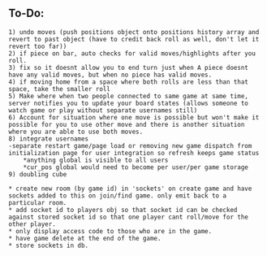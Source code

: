 ## To-Do:
	1) undo moves (push positions object onto positions history array and revert to past object (have to credit back roll as well, don't let it revert too far))
	2) if piece on bar, auto checks for valid moves/highlights after you roll.
	3) fix so it doesnt allow you to end turn just when A piece doesnt have any valid moves, but when no piece has valid moves.
	4) if moving home from a space where both rolls are less than that space, take the smaller roll
	5) Make where when two people connected to same game at same time, server notifies you to update your board states (allows someone to watch game or play without separate usernames still)
	6) Account for situation where one move is possible but won't make it possible for you to use other move and there is another situation where you are able to use both moves.
	8) integrate usernames
	-separate restart game/page load or removing new game dispatch from initialization page for user integration so refresh keeps game status
		*anything global is visible to all users
		*cur_pos global would need to become per user/per game storage
	9) doubling cube

	* create new room (by game id) in 'sockets' on create game and have sockets added to this on join/find game. only emit back to a particular room. 
	* add socket id to players obj so that socket id can be checked against stored socket id so that one player cant roll/move for the other player. 
	* only display access code to those who are in the game.
	* have game delete at the end of the game. 
	* store sockets in db.